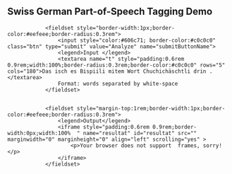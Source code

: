 
   <h2>Swiss German  Part-of-Speech Tagging Demo</h2>
<form action="https://pub.cl.uzh.ch/demo/noah/wapiti.cgi" method="POST" accept-charset="UTF-8" name="FormName" target="resultat">
 

                <fieldset style="border-width:1px;border-color:#eefeee;border-radius:0.3rem">
                    <input style="color:#606c71; border-color:#c0c0c0" class="btn" type="submit" value="Analyze" name="submitButtonName">
                    <legend>Input </legend>
                    <textarea name="t" style="padding:0.6rem 0.9rem;width:100%;border-radius:0.3rem;border-color:#c0c0c0" rows="5" cols="180">Das isch es Bispiili mitem Wort Chuchichäschtli drin .</textarea>
                    Format: words separated by white-space
                </fieldset>

       
                <fieldset style="margin-top:1rem;border-width:1px;border-color:#eefeee;border-radius:0.3rem">
                    <legend>Output</legend>
                    <iframe style="padding:0.6rem 0.9rem;border-width:0px;width:100%  " name="resultat" id="resultat" src="" marginwidth="0" marginheight="0" align="left" scrolling="yes" >
                        <p>Your browser does not support  frames, sorry!</p>
                    </iframe>
                </fieldset>
</form>
